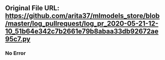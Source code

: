 ## Original File URL: https://github.com/arita37/mlmodels_store/blob/master/log_pullrequest/log_pr_2020-05-21-12-10_51b64e342c7b2661e79b8abaa33db92672ae95c7.py<br />

### No Error